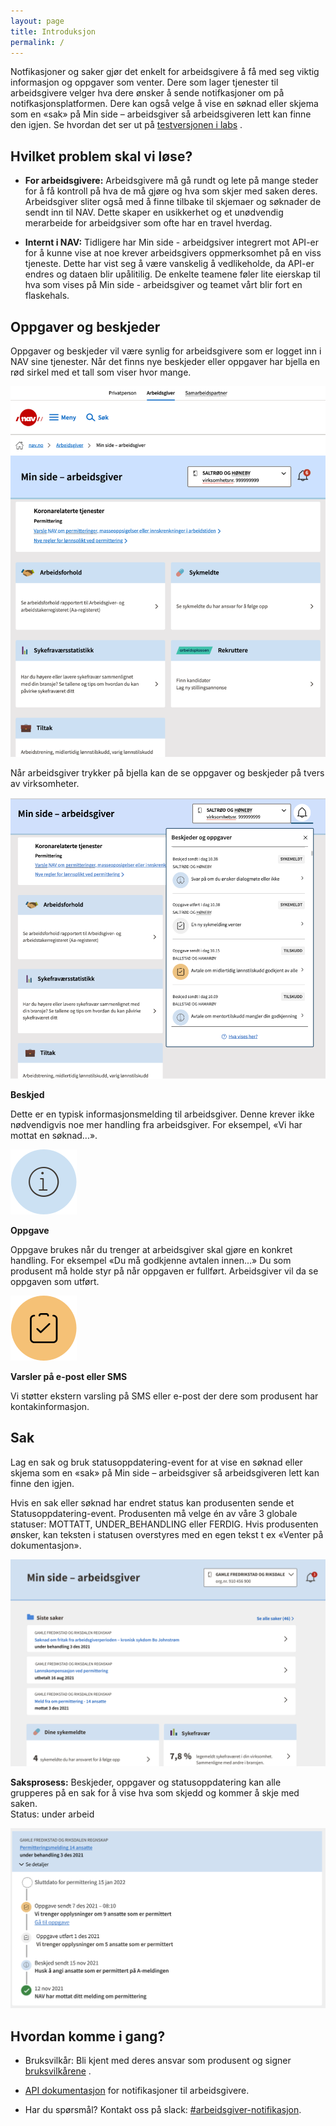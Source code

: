 ```yaml
---
layout: page
title: Introduksjon
permalink: /
---
```

Notfikasjoner og saker gjør det enkelt for arbeidsgivere å få med seg viktig informasjon og oppgaver som venter. Dere som lager tjenester til arbeidsgivere velger hva dere ønsker å sende notifkasjoner om på notifkasjonsplatformen. Dere kan også velge å vise en søknad eller skjema som en «sak» på Min side – arbeidsgiver så arbeidsgiveren lett kan finne den igjen. Se hvordan det ser ut på [testversjonen i labs](https://arbeidsgiver.labs.nais.io/min-side-arbeidsgiver/?) . 

## Hvilket problem skal vi løse? 

- __For arbeidsgivere:__
Arbeidsgivere må gå rundt og lete på mange steder for å få kontroll på hva de må gjøre og hva som skjer med saken deres. Arbeidsgiver sliter også med å finne tilbake til skjemaer og søknader de sendt inn til NAV. Dette skaper en usikkerhet og et unødvendig merarbeide for arbeidgsiver som ofte har en travel hverdag.

- __Internt i NAV:__
Tidligere har Min side - arbeidgsiver integrert mot API-er for å kunne vise at noe krever arbeidsgivers oppmerksomhet på en viss tjeneste. Dette har vist seg å være vanskelig å vedlikeholde, da API-er endres og dataen blir upålitilig. De enkelte teamene føler lite eierskap til hva som vises på Min side - arbeidsgiver og teamet vårt blir fort en flaskehals. 

## Oppgaver og beskjeder 
Oppgaver og beskjeder vil være synlig for arbeidsgivere som er logget inn i NAV sine tjenester. Når det finns nye beskjeder eller oppgaver har bjella en rød sirkel med et tall som viser hvor mange. 


![Bjella på Min side -arbeidsgiver viser at nye notifikasjoner kommet med rød cirkel og antall](images/Bjella%20collapsed.png)


Når arbeidsgiver trykker på bjella kan de se oppgaver og beskjeder på tvers av virksomheter. 

![Når man trykker på bjella ekspandere notfikasjonerne ut](images/Bjella%20expanded.png)



__Beskjed__

Dette er en typisk informasjonsmelding til arbeidsgiver. Denne krever ikke nødvendigvis noe mer handling fra arbeidsgiver. For eksempel, «Vi har mottat en søknad...». 

![](images/beskjed.svg) 


__Oppgave__

Oppgave brukes når du trenger at arbeidsgiver skal gjøre en konkret handling. For eksempel «Du må godkjenne avtalen innen...» Du som produsent må holde styr på når oppgaven er fullført. Arbeidsgiver vil da se oppgaven som utført. 

![](images/oppgave.svg)



__Varsler på e-post eller SMS__

Vi støtter ekstern varsling på SMS eller e-post der dere som produsent har kontakinformasjon. 



## Sak
Lag en sak og bruk statusoppdatering-event for at vise en søknad eller skjema som en «sak» på Min side – arbeidsgiver så arbeidsgiveren lett kan finne den igjen.  

Hvis en sak eller søknad har endret status kan produsenten sende et Statusoppdatering-event. Produsenten må velge én av våre 3 globale statuser: MOTTATT, UNDER_BEHANDLING eller FERDIG. Hvis produsenten ønsker, kan teksten i statusen overstyres med en egen tekst t ex «Venter på dokumentasjon».  

![Siste saker vises på Min side - arbeidsgiver](images/siste%20saker.png)


__Saksprosess:__
Beskjeder, oppgaver og statusoppdatering kan alle grupperes på en sak for å vise hva som skjedd og kommer å skje med saken.   
Status: under arbeid  


![Saken kan ekspanderes for å vise tidligere og kommende hendelser i en sak](images/saksprosess.png)

## Hvordan komme i gang? 
- Bruksvilkår: Bli kjent med deres ansvar som produsent og signer [bruksvilkårene](https://navikt.github.io/arbeidsgiver-notifikasjon-produsent-api/bruksvilk%C3%A5r/) .

- [API dokumentasjon](https://navikt.github.io/arbeidsgiver-notifikasjon-produsent-api/api/) for notifikasjoner til arbeidsgivere.

- Har du spørsmål? Kontakt oss på slack: [#arbeidsgiver-notifikasjon](https://nav-it.slack.com/archives/C02F7211DQ8).


